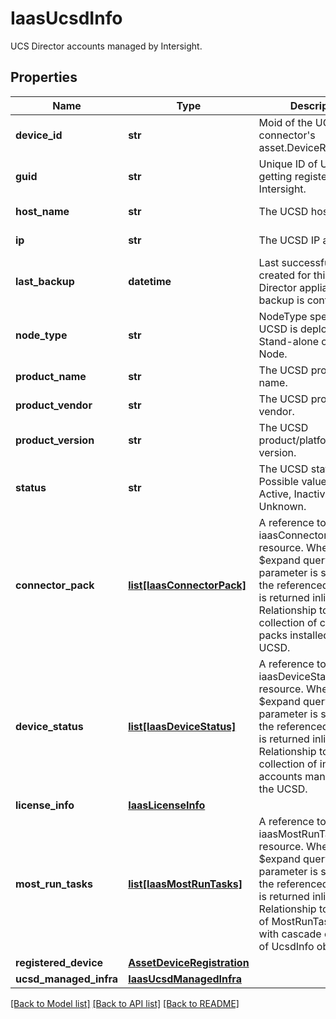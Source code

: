 # IaasUcsdInfo

UCS Director accounts managed by Intersight. 
## Properties
Name | Type | Description | Notes
------------ | ------------- | ------------- | -------------
**device_id** | **str** | Moid of the UCSD device connector&#39;s asset.DeviceRegistration.   | [optional] [readonly] 
**guid** | **str** | Unique ID of UCSD getting registerd with Intersight.   | [optional] [readonly] 
**host_name** | **str** | The UCSD host name.   | [optional] [readonly] 
**ip** | **str** | The UCSD IP address.   | [optional] [readonly] 
**last_backup** | **datetime** | Last successful backup created for this UCS Director appliance if backup is configured.   | [optional] [readonly] 
**node_type** | **str** | NodeType specifies if UCSD is deployed in Stand-alone or Multi Node.   | [optional] [readonly] 
**product_name** | **str** | The UCSD product name.   | [optional] [readonly] 
**product_vendor** | **str** | The UCSD product vendor.   | [optional] [readonly] 
**product_version** | **str** | The UCSD product/platform version.   | [optional] [readonly] 
**status** | **str** | The UCSD status. Possible values are Active, Inactive, Unknown.    | [optional] [readonly] 
**connector_pack** | [**list[IaasConnectorPack]**](IaasConnectorPack.md) | A reference to a iaasConnectorPack resource. When the $expand query parameter is specified, the referenced resource is returned inline. Relationship to a collection of connector packs installed on the UCSD.  | [optional] [readonly] 
**device_status** | [**list[IaasDeviceStatus]**](IaasDeviceStatus.md) | A reference to a iaasDeviceStatus resource. When the $expand query parameter is specified, the referenced resource is returned inline. Relationship to a collection of infra accounts managed by the UCSD.  | [optional] [readonly] 
**license_info** | [**IaasLicenseInfo**](.md) |  | [optional] 
**most_run_tasks** | [**list[IaasMostRunTasks]**](IaasMostRunTasks.md) | A reference to a iaasMostRunTasks resource. When the $expand query parameter is specified, the referenced resource is returned inline. Relationship to collection of MostRunTasks objects with cascade on delete of UcsdInfo object.  | [optional] [readonly] 
**registered_device** | [**AssetDeviceRegistration**](.md) |  | [optional] 
**ucsd_managed_infra** | [**IaasUcsdManagedInfra**](.md) |  | [optional] 

[[Back to Model list]](../README.md#documentation-for-models) [[Back to API list]](../README.md#documentation-for-api-endpoints) [[Back to README]](../README.md)


